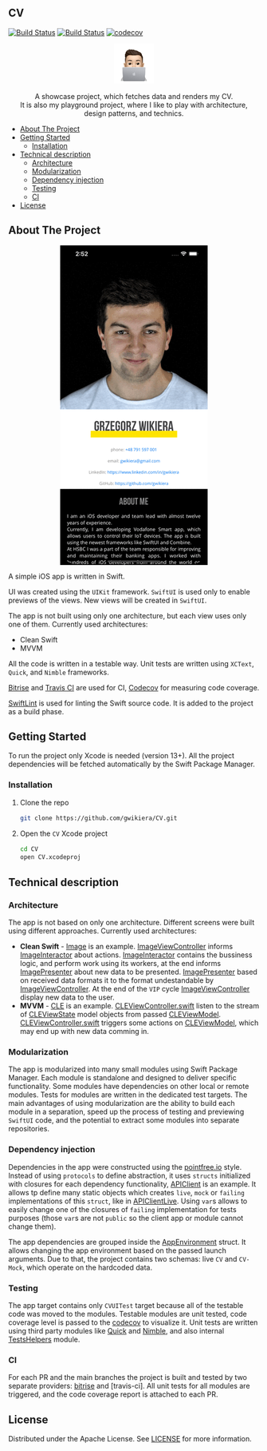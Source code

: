 ## CV

[![Build Status](https://app.bitrise.io/app/58d6b8fa19361986/status.svg?token=ixZcR8_gebyATzpfIgc7KA&branch=develop)](https://app.bitrise.io/app/58d6b8fa19361986)
[![Build Status](https://app.travis-ci.com/gwikiera/CV.svg?branch=develop)](https://app.travis-ci.com/gwikiera/CV)
[![codecov](https://codecov.io/gh/gwikiera/CV/branch/develop/graph/badge.svg?token=S9E78LT4BV)](https://codecov.io/gh/gwikiera/CV)

<!-- PROJECT LOGO -->
<div align="center">
  <a href="https://github.com/gwikiera/CV">
    <img src="README/logo.png" alt="Logo" width="80" height="80">
  </a>

  <p align="center">
   A showcase project, which fetches data and renders my CV.
   <br>
   It is also my playground project, where I like to play with architecture, design patterns, and technics.</p>
</div>


<!-- TABLE OF CONTENTS -->
- [About The Project](#about-the-project)
- [Getting Started](#getting-started)
  * [Installation](#installation)
- [Technical description](#technical-description)
  * [Architecture](#architecture)
  * [Modularization](#modularization)
  * [Dependency injection](#dependency-injection)
  * [Testing](#testing)
  * [CI](#ci)
- [License](#license)

<!-- ABOUT THE PROJECT -->
## About The Project
<p align="center">
 <img src="README/AppPreview.gif" alt="AppPreview" align="center">
</p>

A simple iOS app is written in Swift.

UI was created using the `UIKit` framework. `SwiftUI` is used only to enable previews of the views. New views will be created in `SwiftUI`.

The app is not built using only one architecture, but each view uses only one of them. Currently used architectures: 
* Clean Swift
* MVVM

All the code is written in a testable way. Unit tests are written using `XCText`, `Quick`, and `Nimble` frameworks.

[Bitrise](https://app.bitrise.io/app/58d6b8fa19361986) and [Travis CI](https://app.travis-ci.com/gwikiera/CV) are used for CI, [Codecov](https://codecov.io/gh/gwikiera/CV) for measuring code coverage.

[SwiftLint](https://github.com/realm/SwiftLint) is used for linting the Swift source code. It is added to the project as a build phase. 

<!-- GETTING STARTED -->
## Getting Started

To run the project only Xcode is needed (version 13+). All the project dependencies will be fetched automatically by the Swift Package Manager. 

### Installation

1. Clone the repo
   ```sh
   git clone https://github.com/gwikiera/CV.git
   ```
2. Open the `CV` Xcode project
   ```sh
   cd CV
   open CV.xcodeproj
   ```

<!-- TECHNICAL DESCRIPTION -->
## Technical description

### Architecture

The app is not based on only one architecture. Different screens were built using different approaches. Currently used architectures: 
* **Clean Swift** - [Image](./Modules/Sources/CV-UIKit/Image) is an example. [ImageViewController](./Modules/Sources/CV-UIKit/Image/ImageViewController.swift) informs [ImageInteractor](./Modules/Sources/CV-UIKit/Image/ImageInteractor.swift) about actions. [ImageInteractor](https://github.com/gwikiera/CV/blob/develop/Modules/Sources/CV-UIKit/Image/ImageInteractor.swift) contains the bussiness logic, and perform work using its workers, at the end informs [ImagePresenter](./Modules/Sources/CV-UIKit/Image/ImagePresenter.swift) about new data to be presented. [ImagePresenter](./Modules/Sources/CV-UIKit/Image/ImagePresenter.swift) based on received data formats it to the format undestandable by [ImageViewController](./Modules/Sources/CV-UIKit/Image/ImageViewController.swift). At the end of the `VIP` cycle [ImageViewController](./Modules/Sources/CV-UIKit/Image/ImageViewController.swift) display new data to the user.
* **MVVM** - [CLE](./Modules/Sources/CV-UIKit/CLE) is an example. [CLEViewController.swift](./Modules/Sources/CV-UIKit/CLE/CLEViewController.swift) listen to the stream of [CLEViewState](./Modules/Sources/CV-UIKit/CLE/CLEViewState.swift) model objects from passed [CLEViewModel](./Sources/CV-UIKit/CLE/CLEViewModel.swift). [CLEViewController.swift](./Modules/Sources/CV-UIKit/CLE/CLEViewController.swift) triggers some actions on [CLEViewModel](./Sources/CV-UIKit/CLE/CLEViewModel.swift), which may end up with new data comming in.

### Modularization
The app is modularized into many small modules using Swift Package Manager. Each module is standalone and designed to deliver specific functionality. Some modules have dependencies on other local or remote modules. Tests for modules are written in the dedicated test targets. The main advantages of using modularization are the ability to build each module in a separation, speed up the process of testing and previewing `SwiftUI` code, and the potential to extract some modules into separate repositories. 

### Dependency injection
Dependencies in the app were constructed using the [pointfree.io](https://www.pointfree.co/collections/dependencies) style. Instead of using `protocols` to define abstraction, it uses `structs` initialized with closures for each dependency functionality, [APIClient](./Modules/Sources/Networking/APIClient.swift) is an example. It allows tp define many static objects which creates `live`, `mock` or `failing` implementations of this `struct`, like in [APIClientLive](./Modules/Sources/NetworkingLive/APIClientLive.swift). Using `var`s allows to easily change one of the closures of `failing` implementation for tests purposes (those `var`s are not `public` so the client app or module cannot change them). 

The app dependencies are grouped inside the [AppEnvironment](./CV/AppDelegate/AppEnvironment.swift) struct. It allows changing the app environment based on the passed launch arguments. Due to that, the project contains two schemas: live `CV` and `CV-Mock`, which operate on the hardcoded data.

### Testing

The app target contains only `CVUITest` target because all of the testable code was moved to the modules. Testable modules are unit tested, code coverage level is passed to the [codecov](https://app.codecov.io/gh/gwikiera/CV) to visualize it. Unit tests are written using third party modules like [Quick](https://github.com/Quick/Quick) and [Nimble](https://github.com/Quick/Nimble), and also internal [TestsHelpers](./Modules/Sources/TestHelpers) module. 

### CI
For each PR and the main branches the project is built and tested by two separate providers: [bitrise](https://app.bitrise.io/app/58d6b8fa19361986) and [travis-ci]. All unit tests for all modules are triggered, and the code coverage report is attached to each PR. 

<!-- LICENSE -->
## License

Distributed under the Apache  License. See [LICENSE](LICENSE) for more information.
